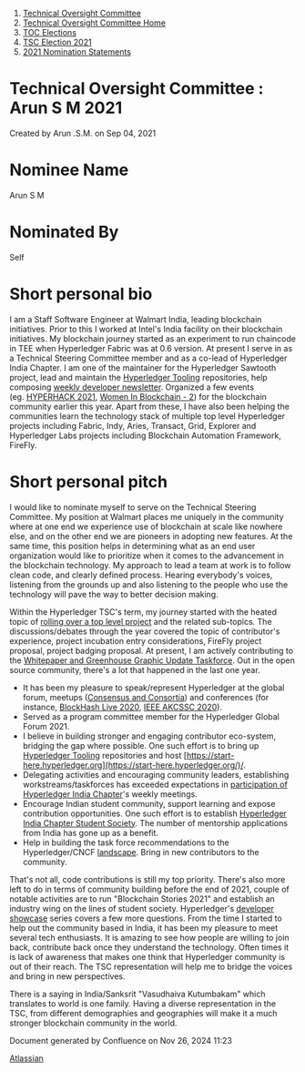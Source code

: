 1. [Technical Oversight Committee](index.html)
2. [Technical Oversight Committee Home](Technical-Oversight-Committee-Home_21430274.html)
3. [TOC Elections](TOC-Elections_21448771.html)
4. [TSC Election 2021](TSC-Election-2021_21442572.html)
5. [2021 Nomination Statements](2021-Nomination-Statements_21430631.html)

# Technical Oversight Committee : Arun S M 2021

Created by Arun .S.M. on Sep 04, 2021

# Nominee Name

Arun S M

# Nominated By

Self

# Short personal bio

I am a Staff Software Engineer at Walmart India, leading blockchain initiatives. Prior to this I worked at Intel's India facility on their blockchain initiatives. My blockchain journey started as an experiment to run chaincode in TEE when Hyperledger Fabric was at 0.6 version. At present I serve in as a Technical Steering Committee member and as a co-lead of Hyperledger India Chapter. I am one of the maintainer for the Hyperledger Sawtooth project, lead and maintain the [Hyperledger Tooling](https://github.com/hyperledger-tooling) repositories, help composing [weekly developer newsletter](https://lf-hyperledger.atlassian.net/wiki/display/DR/2021). Organized a few events (eg. [HYPERHACK 2021](https://lf-hyperledger.atlassian.net/wiki/display/HIRC/HYPERHACK+2021), [Women In Blockchain - 2](https://lf-hyperledger.atlassian.net/wiki/display/HIRC/Women+in+Blockchain)) for the blockchain community earlier this year. Apart from these, I have also been helping the communities learn the technology stack of multiple top level Hyperledger projects including Fabric, Indy, Aries, Transact, Grid, Explorer and Hyperledger Labs projects including Blockchain Automation Framework, FireFly.

# Short personal pitch

I would like to nominate myself to serve on the Technical Steering Committee. My position at Walmart places me uniquely in the community where at one end we experience use of blockchain at scale like nowhere else, and on the other end we are pioneers in adopting new features. At the same time, this position helps in determining what as an end user organization would like to prioritize when it comes to the advancement in the blockchain technology. My approach to lead a team at work is to follow clean code, and clearly defined process. Hearing everybody's voices, listening from the grounds up and also listening to the people who use the technology will pave the way to better decision making.

Within the Hyperledger TSC's term, my journey started with the heated topic of [rolling over a top level project](https://lf-hyperledger.atlassian.net/wiki/pages/viewpage.action?pageId=21440677) and the related sub-topics. The discussions/debates through the year covered the topic of contributor's experience, project incubation entry considerations, FireFly project proposal, project badging proposal. At present, I am actively contributing to the [Whitepaper and Greenhouse Graphic Update Taskforce](https://lf-hyperledger.atlassian.net/wiki/spaces/TF/pages/20873629/Whitepaper+and+Greenhouse+Graphic+Update+Taskforce). Out in the open source community, there's a lot that happened in the last one year.

- It has been my pleasure to speak/represent Hyperledger at the global forum, meetups ([Consensus and Consortia](https://youtu.be/DNvH1L288to)) and conferences (for instance, [BlockHash Live 2020](https://youtu.be/qNGNNuF31nw), [IEEE AKCSSC 2020](https://cs.ieeekerala.org/akcssc20/talks.html)).
- Served as a program committee member for the Hyperledger Global Forum 2021.
- I believe in building stronger and engaging contributor eco-system, bridging the gap where possible. One such effort is to bring up [Hyperledger Tooling](https://github.com/hyperledger-tooling) repositories and host [https://start-here.hyperledger.org](https://start-here.hyperledger.org/)/.
- Delegating activities and encouraging community leaders, establishing workstreams/taskforces has exceeded expectations in [participation of Hyperledger India Chapter](https://www.hyperledger.org/blog/2021/01/19/meet-the-hyperledger-india-chapter-community)'s weekly meetings.
- Encourage Indian student community, support learning and expose contribution opportunities. One such effort is to establish [Hyperledger India Chapter Student Society](https://www.hyperledger.org/blog/2021/04/08/introducing-the-hyperledger-india-chapter-student-society). The number of mentorship applications from India has gone up as a benefit.
- Help in building the task force recommendations to the Hyperledger/CNCF [landscape](https://landscape.hyperledger.org/). Bring in new contributors to the community.

That's not all, code contributions is still my top priority. There's also more left to do in terms of community building before the end of 2021, couple of notable activities are to run "Blockchain Stories 2021" and establish an industry wing on the lines of student society. Hyperledger's [developer showcase](https://www.hyperledger.org/blog/2021/02/08/developer-showcase-series-arun-s-m-walmart) series covers a few more questions. From the time I started to help out the community based in India, it has been my pleasure to meet several tech enthusiasts. It is amazing to see how people are willing to join back, contribute back once they understand the technology. Often times it is lack of awareness that makes one think that Hyperledger community is out of their reach. The TSC representation will help me to bridge the voices and bring in new perspectives.

There is a saying in India/Sanksrit "Vasudhaiva Kutumbakam" which translates to world is one family. Having a diverse representation in the TSC, from different demographies and geographies will make it a much stronger blockchain community in the world.

Document generated by Confluence on Nov 26, 2024 11:23

[Atlassian](http://www.atlassian.com/)
